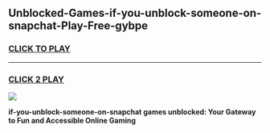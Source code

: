 
## Unblocked-Games-if-you-unblock-someone-on-snapchat-Play-Free-gybpe
<h3>
<a href="https://premium76.site?title=if-you-unblock-someone-on-snapchat&ref=18A1">CLICK TO PLAY</a></h3>
<hr>

<h3>
<a href="https://premium76.site?title=if-you-unblock-someone-on-snapchat&ref=18A1">CLICK 2 PLAY</a>
  
</h3>

<a href="https://premium76.site?title=if-you-unblock-someone-on-snapchat&ref=18A1"><img src="https://clearcache.store/games.png"></a>


**if-you-unblock-someone-on-snapchat games unblocked: Your Gateway to Fun and Accessible Online Gaming**
